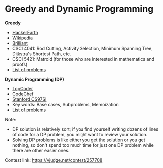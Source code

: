 # Greedy and Dynamic Programming

**Greedy**
- [HackerEarth](https://www.hackerearth.com/practice/algorithms/greedy/basics-of-greedy-algorithms/tutorial)
- [Wikipedia](https://en.wikipedia.org/wiki/Greedy_algorithm)
- [Brilliant](https://brilliant.org/wiki/greedy-algorithm)
- CSCI 4041: Rod Cutting, Activity Selection, Minimum Spanning Tree, Dijkstra's Shortest Path, etc.
- CSCI 5421: Matroid (for those who are interested in mathematics and proofs)
- [List of problems](https://www.geeksforgeeks.org/greedy-algorithms)

**Dynamic Programming (DP)**
- [TopCoder](https://community.topcoder.com/tc?module=Static&d1=features&d2=040104)
- [CodeChef](https://www.codechef.com/wiki/tutorial-dynamic-programming)
- [Stanford CS97SI](http://stanford.edu/class/cs97si/04-dynamic-programming.pdf)
- Key words: Base cases, Subproblems, Memoization
- [List of problems](https://www.geeksforgeeks.org/dynamic-programming)

Note:
- DP solution is relatively sort; if you find yourself writing dozens of lines of code for a DP problem, you might want to review your solution.
- Solving DP problems is like either you get the solution or you get nothing, so don't spend too much time for just one DP problem while there are other easier ones. 

Contest link: https://vjudge.net/contest/257708
